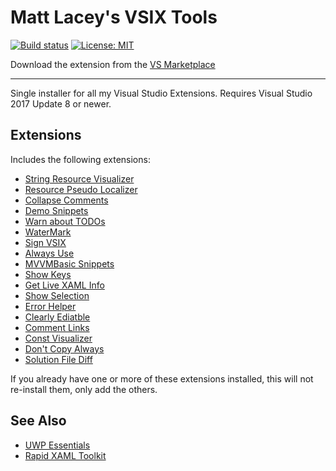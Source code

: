 # Matt Lacey's VSIX Tools

[![Build status](https://ci.appveyor.com/api/projects/status/g4i1tq4i3m00l0jh?svg=true)](https://ci.appveyor.com/project/mrlacey/vsixtools)
[![License: MIT](https://img.shields.io/badge/License-MIT-green.svg)](LICENSE)

Download the extension from the [VS Marketplace](https://marketplace.visualstudio.com/items?itemName=MattLaceyLtd.VsixTools)

------------------------

Single installer for all my Visual Studio Extensions.
Requires Visual Studio 2017 Update 8 or newer.

## Extensions

Includes the following extensions:

- [String Resource Visualizer](https://marketplace.visualstudio.com/items?itemName=MattLaceyLtd.StringResourceVisualizer)
- [Resource Pseudo Localizer](https://marketplace.visualstudio.com/items?itemName=MattLaceyLtd.ResourcePseudoLocalizer)
- [Collapse Comments](https://marketplace.visualstudio.com/items?itemName=MattLaceyLtd.CollapseComments)
- [Demo Snippets](https://marketplace.visualstudio.com/items?itemName=MattLaceyLtd.DemoSnippets)
- [Warn about TODOs](https://marketplace.visualstudio.com/items?itemName=MattLaceyLtd.WarnAboutTODOs)
- [WaterMark](https://marketplace.visualstudio.com/items?itemName=MattLaceyLtd.WaterMark)
- [Sign VSIX](https://marketplace.visualstudio.com/items?itemName=MattLaceyLtd.SignVsix)
- [Always Use](https://marketplace.visualstudio.com/items?itemName=MattLaceyLtd.AlwaysUse)
- [MVVMBasic Snippets](https://marketplace.visualstudio.com/items?itemName=MattLaceyLtd.MvvmBasicSnippets)
- [Show Keys](https://marketplace.visualstudio.com/items?itemName=MattLaceyLtd.ShowKeys)
- [Get Live XAML Info](https://marketplace.visualstudio.com/items?itemName=MattLaceyLtd.GetLiveXamlInfo)
- [Show Selection](https://marketplace.visualstudio.com/items?itemName=MattLaceyLtd.ShowSelection)
- [Error Helper](https://marketplace.visualstudio.com/items?itemName=MattLaceyLtd.ErrorHelper)
- [Clearly Ediatble](https://marketplace.visualstudio.com/items?itemName=MattLaceyLtd.ClearlyEditable)
- [Comment Links](https://marketplace.visualstudio.com/items?itemName=MattLaceyLtd.CommentLinks)
- [Const Visualizer](https://marketplace.visualstudio.com/items?itemName=MattLaceyLtd.ConstVisualizer)
- [Don't Copy Always](https://marketplace.visualstudio.com/items?itemName=MattLaceyLtd.DontCopyAlways)
- [Solution File Diff](https://marketplace.visualstudio.com/items?itemName=MattLaceyLtd.SlnFileDiff)

If you already have one or more of these extensions installed, this will not re-install them, only add the others.

## See Also

- [UWP Essentials](https://marketplace.visualstudio.com/items?itemName=MattLaceyLtd.UwpEssentials)
- [Rapid XAML Toolkit](https://marketplace.visualstudio.com/items?itemName=MattLaceyLtd.RapidXamlToolkit)

